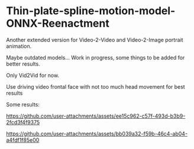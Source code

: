 # Thin-plate-spline-motion-model-ONNX-Reenactment
Another extended version for Video-2-Video and Video-2-Image portrait animation.

Maybe outdated models... Work in progress, some things to be added for better results.

Only Vid2Vid for now.

Use driving video frontal face with not too much head movement for best results

Some results:

https://github.com/user-attachments/assets/ee15c962-c57f-493d-b3b9-2fcd3f4f9375













https://github.com/user-attachments/assets/bb039a32-f59b-46c4-ab04-a4fdf1f85e00

